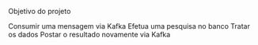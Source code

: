 Objetivo do projeto

Consumir uma mensagem via Kafka
Efetua uma pesquisa no banco
Tratar os dados
Postar o resultado novamente via Kafka
